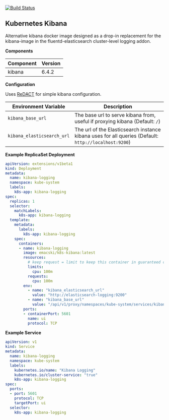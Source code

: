 [![Build Status](https://travis-ci.org/emacski/k8s-kibana.svg?branch=master)](https://travis-ci.org/emacski/k8s-kibana)

Kubernetes Kibana
-----------------

Alternative kibana docker image designed as a drop-in replacement for the kibana-image in the fluentd-elasticsearch cluster-level logging addon.

**Components**

| Component | Version |
| --------- | ------- |
| kibana | 6.4.2 |

**Configuration**

Uses [ReDACT](https://github.com/emacski/redact) for simple kibana configuration.

| Environment Variable | Description |
| -------------------- | ----------- |
| `kibana_base_url` | The base url to serve kibana from, useful if proxying kibana (Default: `/`) |
| `kibana_elasticsearch_url` | The url of the Elasticsearch instance kibana uses for all queries (Default: `http://localhost:9200`) |

**Example ReplicaSet Deployment**
```yaml
apiVersion: extensions/v1beta1
kind: Deployment
metadata:
  name: kibana-logging
  namespace: kube-system
  labels:
    k8s-app: kibana-logging
spec:
  replicas: 1
  selector:
    matchLabels:
      k8s-app: kibana-logging
  template:
    metadata:
      labels:
        k8s-app: kibana-logging
    spec:
      containers:
      - name: kibana-logging
        image: emacski/k8s-kibana:latest
        resources:
          # keep request = limit to keep this container in guaranteed class
          limits:
            cpu: 100m
          requests:
            cpu: 100m
        env:
          - name: "kibana_elasticsearch_url"
            value: "http://elasticsearch-logging:9200"
          - name: "kibana_base_url"
            value: "/api/v1/proxy/namespaces/kube-system/services/kibana-logging"
        ports:
        - containerPort: 5601
          name: ui
          protocol: TCP
```

**Example Service**
```yaml
apiVersion: v1
kind: Service
metadata:
  name: kibana-logging
  namespace: kube-system
  labels:
    kubernetes.io/name: "Kibana Logging"
    kubernetes.io/cluster-service: "true"
    k8s-app: kibana-logging
spec:
  ports:
  - port: 5601
    protocol: TCP
    targetPort: ui
  selector:
    k8s-app: kibana-logging
```
